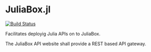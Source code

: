 # JuliaBox.jl

[![Build Status](https://travis-ci.org/tanmaykm/JuliaBox.jl.png)](https://travis-ci.org/tanmaykm/JuliaBox.jl)

Facilitates deployig Julia APIs on to JuliaBox.

The JuliaBox API website shall provide a REST based API gateway. 


